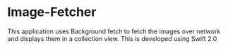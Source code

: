 # Image-Fetcher

This application uses Background fetch to fetch the images over network and displays them in a collection view. This is developed using Swift 2.0
